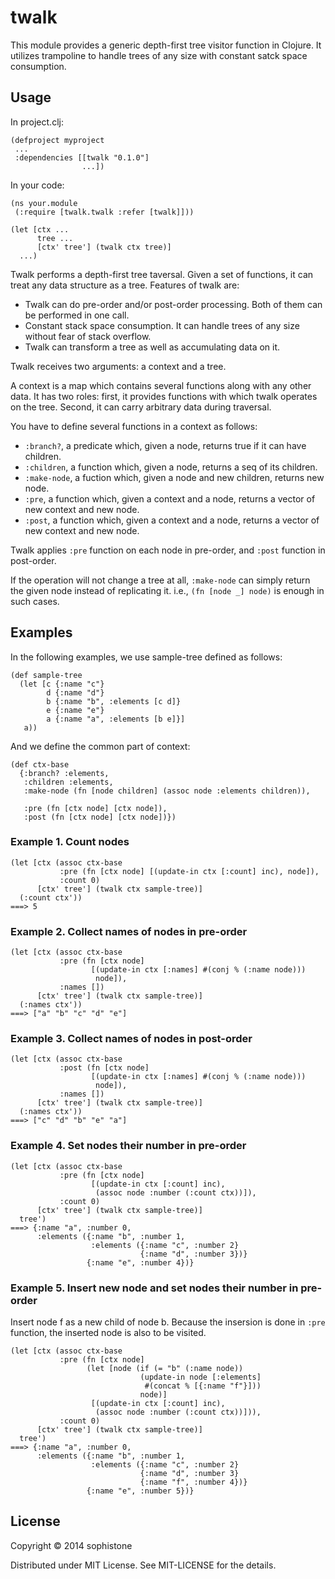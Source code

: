 # twalk

This module provides a generic depth-first tree visitor function in Clojure.
It utilizes trampoline to handle trees of any size with constant satck space consumption.

## Usage

In project.clj:

    (defproject myproject
     ...
     :dependencies [[twalk "0.1.0"]
                    ...])
					
In your code:

    (ns your.module
     (:require [twalk.twalk :refer [twalk]]))
    
    (let [ctx ...
          tree ...
          [ctx' tree'] (twalk ctx tree)]
      ...)

Twalk performs a depth-first tree taversal.
Given a set of functions, it can treat any data structure as a tree.
Features of twalk are:

 * Twalk can do pre-order and/or post-order processing.  Both of them can be performed in one call.
 * Constant stack space consumption.  It can handle trees of any size without fear of stack overflow.
 * Twalk can transform a tree as well as accumulating data on it.

Twalk receives two arguments: a context and a tree.

A context is a map which contains several functions along with any other data.
It has two roles:
first, it provides functions with which twalk operates on the tree.
Second, it can carry arbitrary data during traversal.

You have to define several functions in a context as follows:

 * `:branch?`, a predicate which, given a node, returns true if it can have children.
 * `:children`, a function which, given a node, returns a seq of its children.
 * `:make-node`, a fuction which, given a node and new children, returns new node.
 * `:pre`, a function which, given a context and a node, returns a vector of new context and new node.
 * `:post`, a function which, given a context and a node, returns a vector of new context and new node.

Twalk applies `:pre` function on each node in pre-order, and `:post` function in post-order.

If the operation will not change a tree at all, `:make-node` can simply return the given node instead of replicating it. i.e., `(fn [node _] node)` is enough in such cases.

## Examples

In the following examples, we use sample-tree defined as follows:

    (def sample-tree
	  (let [c {:name "c"}
	        d {:name "d"}
			b {:name "b", :elements [c d]}
			e {:name "e"}
			a {:name "a", :elements [b e]}]
	   a))

And we define the common part of context:

    (def ctx-base
	  {:branch? :elements,
	   :children :elements,
	   :make-node (fn [node children] (assoc node :elements children)),
	   
	   :pre (fn [ctx node] [ctx node]),
	   :post (fn [ctx node] [ctx node])})

### Example 1. Count nodes

    (let [ctx (assoc ctx-base
               :pre (fn [ctx node] [(update-in ctx [:count] inc), node]),
               :count 0)
          [ctx' tree'] (twalk ctx sample-tree)]
      (:count ctx'))
    ===> 5

### Example 2. Collect names of nodes in pre-order

    (let [ctx (assoc ctx-base
               :pre (fn [ctx node]
                      [(update-in ctx [:names] #(conj % (:name node)))
                       node]),
               :names [])
          [ctx' tree'] (twalk ctx sample-tree)]
      (:names ctx'))
    ===> ["a" "b" "c" "d" "e"]

### Example 3. Collect names of nodes in post-order

    (let [ctx (assoc ctx-base
               :post (fn [ctx node]
                      [(update-in ctx [:names] #(conj % (:name node)))
                       node]),
               :names [])
          [ctx' tree'] (twalk ctx sample-tree)]
      (:names ctx'))
    ===> ["c" "d" "b" "e" "a"]

### Example 4. Set nodes their number in pre-order

    (let [ctx (assoc ctx-base
               :pre (fn [ctx node]
                      [(update-in ctx [:count] inc),
					   (assoc node :number (:count ctx))]),
               :count 0)
          [ctx' tree'] (twalk ctx sample-tree)]
      tree')
    ===> {:name "a", :number 0,
	      :elements ({:name "b", :number 1,
		              :elements ({:name "c", :number 2}
					             {:name "d", :number 3})}
					 {:name "e", :number 4})}

### Example 5. Insert new node and set nodes their number in pre-order

Insert node f as a new child of node b.
Because the insersion is done in `:pre` function,
the inserted node is also to be visited.

    (let [ctx (assoc ctx-base
               :pre (fn [ctx node]
			         (let [node (if (= "b" (:name node))
					             (update-in node [:elements]
								  #(concat % [{:name "f"}]))
								 node)]
                      [(update-in ctx [:count] inc),
					   (assoc node :number (:count ctx))])),
               :count 0)
          [ctx' tree'] (twalk ctx sample-tree)]
      tree')
    ===> {:name "a", :number 0,
	      :elements ({:name "b", :number 1,
		              :elements ({:name "c", :number 2}
					             {:name "d", :number 3}
					             {:name "f", :number 4})}
					 {:name "e", :number 5})}

## License

Copyright © 2014 sophistone

Distributed under MIT License.  See MIT-LICENSE for the details.
